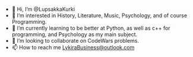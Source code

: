 - 👋 Hi, I’m @LupsakkaKurki
- 👀 I’m interested in History, Literature, Music, Psychology, and of course Programming.
- 🌱 I’m currently learning to be better at Python, as well as c++ for programming, and Psychology as my main subject.
- 💞️ I’m looking to collaborate on CodeWars problems.
- 📫 How to reach me LykiraBusiness@outlook.com

<!---
LupsakkaKurki/LupsakkaKurki is a ✨ special ✨ repository because its `README.md` (this file) appears on your GitHub profile.
You can click the Preview link to take a look at your changes.
--->
